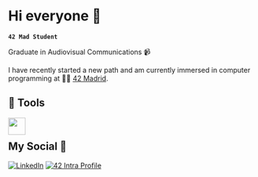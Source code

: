 # Hi everyone 👋

**`42 Mad Student`**

Graduate in Audiovisual Communications 📹

I have recently started a new path and am currently immersed in computer programming at 👨‍💻 [42 Madrid](https://www.42madrid.com/).

## 🧰 Tools
<img align="left" width="35px" style="padding-right: 10px;" src="https://cdn.jsdelivr.net/gh/devicons/devicon@latest/icons/photoshop/photoshop-original.svg" />
<br />

## My Social 📱
[![LinkedIn](https://img.shields.io/badge/-LinkedIn-0e76a8?style=flat-square&logo=linkedin&logoColor=white)](https://www.linkedin.com/in/fernando-morenilla/)
[![42 Intra Profile](https://img.shields.io/badge/-42%20Intra%20Profile-292d39?style=flat-square)](https://profile.intra.42.fr/users/fmorenil)
